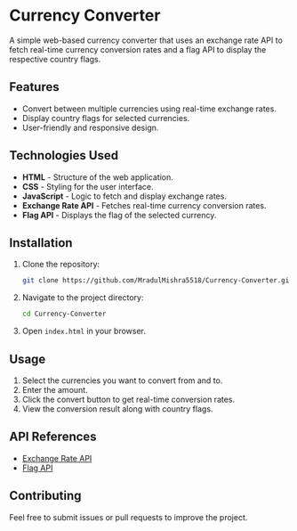 # Currency Converter

A simple web-based currency converter that uses an exchange rate API to fetch real-time currency conversion rates and a flag API to display the respective country flags.

## Features

- Convert between multiple currencies using real-time exchange rates.
- Display country flags for selected currencies.
- User-friendly and responsive design.

## Technologies Used

- **HTML** - Structure of the web application.
- **CSS** - Styling for the user interface.
- **JavaScript** - Logic to fetch and display exchange rates.
- **Exchange Rate API** - Fetches real-time currency conversion rates.
- **Flag API** - Displays the flag of the selected currency.

## Installation

1. Clone the repository:
   ```bash
   git clone https://github.com/MradulMishra5518/Currency-Converter.git
   ```
2. Navigate to the project directory:
   ```bash
   cd Currency-Converter
   ```
3. Open `index.html` in your browser.

## Usage

1. Select the currencies you want to convert from and to.
2. Enter the amount.
3. Click the convert button to get real-time conversion rates.
4. View the conversion result along with country flags.

## API References

- [Exchange Rate API](https://www.exchangerate-api.com/)
- [Flag API](https://flagcdn.com/)

## Contributing

Feel free to submit issues or pull requests to improve the project.


